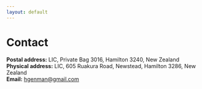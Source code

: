```yaml
---
layout: default
---
```


Contact
=======

**Postal address:** LIC, Private Bag 3016, Hamilton 3240, New Zealand  
**Physical address:** LIC, 605 Ruakura Road, Newstead, Hamilton 3286, New Zealand  
**Email:** [hgenman@gmail.com](mailto:hgenman@gmail.com)

